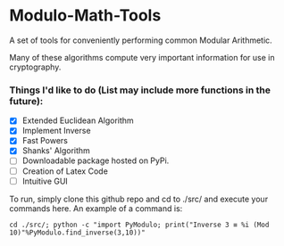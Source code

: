 # Modulo-Math-Tools
A set of tools for conveniently performing  common Modular Arithmetic. 

Many of these algorithms compute very important information for use in cryptography.

### Things I'd like to do (List may include more functions in the future):
- [X] Extended Euclidean Algorithm 
- [X] Implement Inverse
- [X] Fast Powers
- [X] Shanks' Algorithm
- [ ] Downloadable package hosted on PyPi.
- [ ] Creation of Latex Code
- [ ] Intuitive GUI

To run, simply clone this github repo and cd to ./src/ and execute your commands here. An example of a command is:

`cd ./src/; python -c "import PyModulo; print("Inverse 3 ≡ %i (Mod 10)"%PyModulo.find_inverse(3,10))"`
